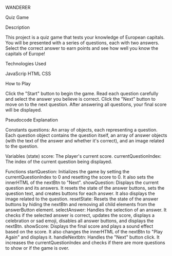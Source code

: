 WANDERER

Quiz Game




Description


This project is a quiz game that tests your knowledge of European capitals. You will be presented with a series of questions, each with two answers. Select the correct answer to earn points and see how well you know the capitals of Europe!


Technologies Used

JavaScrip
HTML
CSS

How to Play

Click the "Start" button to begin the game.
Read each question carefully and select the answer you believe is correct.
Click the "Next" button to move on to the next question.
After answering all questions, your final score will be displayed.

Pseudocode Explanation

Constants
questions: An array of objects, each representing a question. Each question object contains the question itself, an array of answer objects (with the text of the answer and whether it's correct), and an image related to the question.

Variables (state)
score: The player's current score.
currentQuestionIndex: The index of the current question being displayed.

Functions
startQuestion: Initializes the game by setting the currentQuestionIndex to 0 and resetting the score to 0. It also sets the innerHTML of the nextBtn to "Next".
showQuestion: Displays the current question and its answers. It resets the state of the answer buttons, sets the question text, and creates buttons for each answer. It also displays the image related to the question.
resetState: Resets the state of the answer buttons by hiding the nextBtn and removing all child elements from the answerButton element.
selectAnswer: Handles the selection of an answer. It checks if the selected answer is correct, updates the score, displays a celebration or sad emoji, disables all answer buttons, and displays the nextBtn.
showScore: Displays the final score and plays a sound effect based on the score. It also changes the innerHTML of the nextBtn to "Play Again" and displays it.
handleNextbtn: Handles the "Next" button click. It increases the currentQuestionIndex and checks if there are more questions to show or if the game is over.